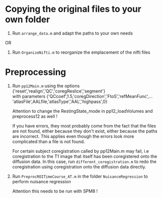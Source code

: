 # Copying the original files to your own folder
1. Run `arrange_data.m` and adapt the paths to your own needs

OR

1. Run `OrganizeNifti.m` to reorganize the emplacement of the nifti files


# Preprocessing

1. Run `pp12Main.m` using the options {'reset','realign','QC','coregReslice','segment'}  
	with parameters {'QCcoef',1.5,'coregDirection','FtoS','refMeanFunc',...
	'atlasFile',AALfile,'atlasType','AAL','highpass',0}

	Attention to change the RestingState_mode in pp12_loadVolumes 
	and preprocess12 as well !

	If you have errors, they most probably come from the fact that the files are not 
	found, either because they don't exist, either because the paths are incorrect.
	This applies even though the errors look more complicated than a file is not found.

	For certain subject coregistration called by pp12Main.m may fail, i.e coregistration to the T1 image
	that itself has been coregistered onto the diffusion data. In this case, run `different_coregistration.m` 
	to redo the coregistration using coregistration onto the diffusion data directly.

2. Run `PreprocROITimeCourse_AT.m` in the folder `NuisanceRegression` to perform nuisance regression

	Attention this needs to be run with SPM8 !
